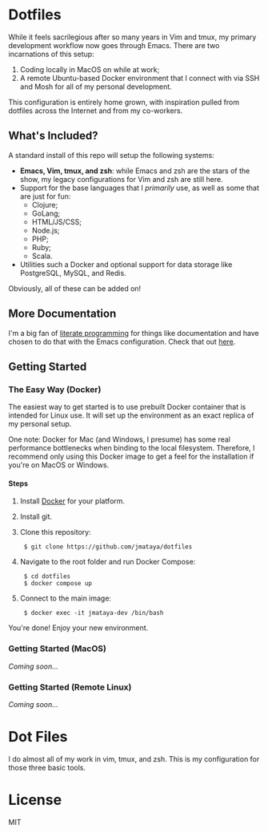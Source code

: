 # Dotfiles

While it feels sacrilegious after so many years in Vim and tmux, my primary
development workflow now goes through Emacs. There are two incarnations of this
setup:

1. Coding locally in MacOS on while at work;
2. A remote Ubuntu-based Docker environment that I connect with via SSH and Mosh
   for all of my personal development.

This configuration is entirely home grown, with inspiration pulled from dotfiles
across the Internet and from my co-workers.

## What's Included?

A standard install of this repo will setup the following systems:

* **Emacs, Vim, tmux, and zsh**: while Emacs and zsh are the stars of the show,
  my legacy configurations for Vim and zsh are still here.
* Support for the base languages that I _primarily_ use, as well as some that
  are just for fun:
  * Clojure;
  * GoLang;
  * HTML/JS/CSS;
  * Node.js;
  * PHP;
  * Ruby;
  * Scala.
* Utilities such a Docker and optional support for data storage like
  PostgreSQL, MySQL, and Redis.
  
Obviously, all of these can be added on!

## More Documentation

I'm a big fan of
[literate programming](https://en.wikipedia.org/wiki/Literate_programming) for
things like documentation and have chosen to do that with the Emacs
configuration. Check that out [here](/emacs/configuration-v2.org).

## Getting Started

### The Easy Way (Docker)

The easiest way to get started is to use prebuilt Docker container that is
intended for Linux use. It will set up the environment as an exact replica of
my personal setup.

One note: Docker for Mac (and Windows, I presume) has some real performance
bottlenecks when binding to the local filesystem. Therefore, I recommend only
using this Docker image to get a feel for the installation if you're on MacOS or
Windows.

#### Steps

1. Install [Docker](https://docker.com) for your platform.
1. Install git.
1. Clone this repository:

        $ git clone https://github.com/jmataya/dotfiles

1. Navigate to the root folder and run Docker Compose:

        $ cd dotfiles
        $ docker compose up
    
1. Connect to the main image:

        $ docker exec -it jmataya-dev /bin/bash
    
You're done! Enjoy your new environment.

### Getting Started (MacOS)

_Coming soon..._

### Getting Started (Remote Linux)

_Coming soon..._

# Dot Files

I do almost all of my work in vim, tmux, and zsh. This is my configuration for those three basic tools.

# License

MIT
